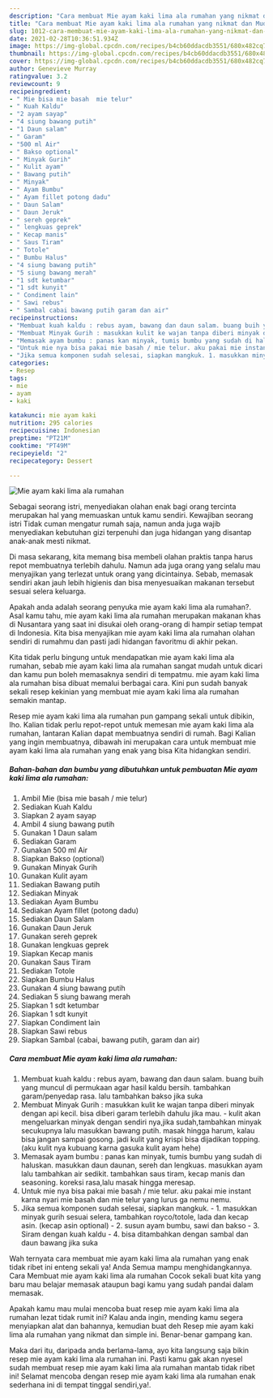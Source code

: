 ```yaml
---
description: "Cara membuat Mie ayam kaki lima ala rumahan yang nikmat dan Mudah Dibuat"
title: "Cara membuat Mie ayam kaki lima ala rumahan yang nikmat dan Mudah Dibuat"
slug: 1012-cara-membuat-mie-ayam-kaki-lima-ala-rumahan-yang-nikmat-dan-mudah-dibuat
date: 2021-02-28T10:36:51.934Z
image: https://img-global.cpcdn.com/recipes/b4cb60ddacdb3551/680x482cq70/mie-ayam-kaki-lima-ala-rumahan-foto-resep-utama.jpg
thumbnail: https://img-global.cpcdn.com/recipes/b4cb60ddacdb3551/680x482cq70/mie-ayam-kaki-lima-ala-rumahan-foto-resep-utama.jpg
cover: https://img-global.cpcdn.com/recipes/b4cb60ddacdb3551/680x482cq70/mie-ayam-kaki-lima-ala-rumahan-foto-resep-utama.jpg
author: Genevieve Murray
ratingvalue: 3.2
reviewcount: 9
recipeingredient:
- " Mie bisa mie basah  mie telur"
- " Kuah Kaldu"
- "2 ayam sayap"
- "4 siung bawang putih"
- "1 Daun salam"
- " Garam"
- "500 ml Air"
- " Bakso optional"
- " Minyak Gurih"
- " Kulit ayam"
- " Bawang putih"
- " Minyak"
- " Ayam Bumbu"
- " Ayam fillet potong dadu"
- " Daun Salam"
- " Daun Jeruk"
- " sereh geprek"
- " lengkuas geprek"
- " Kecap manis"
- " Saus Tiram"
- " Totole"
- " Bumbu Halus"
- "4 siung bawang putih"
- "5 siung bawang merah"
- "1 sdt ketumbar"
- "1 sdt kunyit"
- " Condiment lain"
- " Sawi rebus"
- " Sambal cabai bawang putih garam dan air"
recipeinstructions:
- "Membuat kuah kaldu : rebus ayam, bawang dan daun salam. buang buih yang muncul di permukaan agar hasil kaldu bersih. tambahkan garam/penyedap rasa. lalu tambahkan bakso jika suka"
- "Membuat Minyak Gurih : masukkan kulit ke wajan tanpa diberi minyak dengan api kecil. bisa diberi garam terlebih dahulu jika mau. kulit akan mengeluarkan minyak dengan sendiri nya,jika sudah,tambahkan minyak secukupnya lalu masukkan bawang putih. masak hingga harum, kalau bisa jangan sampai gosong. jadi kulit yang krispi bisa dijadikan topping. (aku kulit nya kubuang karna gasuka kulit ayam hehe)"
- "Memasak ayam bumbu : panas kan minyak, tumis bumbu yang sudah di haluskan. masukkan daun daunan, sereh dan lengkuas. masukkan ayam lalu tambahkan air sedikit. tambahkan saus tiram, kecap manis dan seasoning. koreksi rasa,lalu masak hingga meresap."
- "Untuk mie nya bisa pakai mie basah / mie telur. aku pakai mie instant karna nyari mie basah dan mie telur yang lurus ga nemu nemu."
- "Jika semua komponen sudah selesai, siapkan mangkuk. 1. masukkan minyak gurih sesuai selera, tambahkan royco/totole, lada dan kecap asin. (kecap asin optional) 2. susun ayam bumbu, sawi dan bakso 3. Siram dengan kuah kaldu 4. bisa ditambahkan dengan sambal dan daun bawang jika suka"
categories:
- Resep
tags:
- mie
- ayam
- kaki

katakunci: mie ayam kaki 
nutrition: 295 calories
recipecuisine: Indonesian
preptime: "PT21M"
cooktime: "PT49M"
recipeyield: "2"
recipecategory: Dessert

---
```



![Mie ayam kaki lima ala rumahan](https://img-global.cpcdn.com/recipes/b4cb60ddacdb3551/680x482cq70/mie-ayam-kaki-lima-ala-rumahan-foto-resep-utama.jpg)

Sebagai seorang istri, menyediakan olahan enak bagi orang tercinta merupakan hal yang memuaskan untuk kamu sendiri. Kewajiban seorang istri Tidak cuman mengatur rumah saja, namun anda juga wajib menyediakan kebutuhan gizi terpenuhi dan juga hidangan yang disantap anak-anak mesti nikmat.

Di masa  sekarang, kita memang bisa membeli olahan praktis tanpa harus repot membuatnya terlebih dahulu. Namun ada juga orang yang selalu mau menyajikan yang terlezat untuk orang yang dicintainya. Sebab, memasak sendiri akan jauh lebih higienis dan bisa menyesuaikan makanan tersebut sesuai selera keluarga. 



Apakah anda adalah seorang penyuka mie ayam kaki lima ala rumahan?. Asal kamu tahu, mie ayam kaki lima ala rumahan merupakan makanan khas di Nusantara yang saat ini disukai oleh orang-orang di hampir setiap tempat di Indonesia. Kita bisa menyajikan mie ayam kaki lima ala rumahan olahan sendiri di rumahmu dan pasti jadi hidangan favoritmu di akhir pekan.

Kita tidak perlu bingung untuk mendapatkan mie ayam kaki lima ala rumahan, sebab mie ayam kaki lima ala rumahan sangat mudah untuk dicari dan kamu pun boleh memasaknya sendiri di tempatmu. mie ayam kaki lima ala rumahan bisa dibuat memalui berbagai cara. Kini pun sudah banyak sekali resep kekinian yang membuat mie ayam kaki lima ala rumahan semakin mantap.

Resep mie ayam kaki lima ala rumahan pun gampang sekali untuk dibikin, lho. Kalian tidak perlu repot-repot untuk memesan mie ayam kaki lima ala rumahan, lantaran Kalian dapat membuatnya sendiri di rumah. Bagi Kalian yang ingin membuatnya, dibawah ini merupakan cara untuk membuat mie ayam kaki lima ala rumahan yang enak yang bisa Kita hidangkan sendiri.

<!--inarticleads1-->

##### Bahan-bahan dan bumbu yang dibutuhkan untuk pembuatan Mie ayam kaki lima ala rumahan:

1. Ambil  Mie (bisa mie basah / mie telur)
1. Sediakan  Kuah Kaldu
1. Siapkan 2 ayam sayap
1. Ambil 4 siung bawang putih
1. Gunakan 1 Daun salam
1. Sediakan  Garam
1. Gunakan 500 ml Air
1. Siapkan  Bakso (optional)
1. Gunakan  Minyak Gurih
1. Gunakan  Kulit ayam
1. Sediakan  Bawang putih
1. Sediakan  Minyak
1. Sediakan  Ayam Bumbu
1. Sediakan  Ayam fillet (potong dadu)
1. Sediakan  Daun Salam
1. Gunakan  Daun Jeruk
1. Gunakan  sereh geprek
1. Gunakan  lengkuas geprek
1. Siapkan  Kecap manis
1. Gunakan  Saus Tiram
1. Sediakan  Totole
1. Siapkan  Bumbu Halus
1. Gunakan 4 siung bawang putih
1. Sediakan 5 siung bawang merah
1. Siapkan 1 sdt ketumbar
1. Siapkan 1 sdt kunyit
1. Siapkan  Condiment lain
1. Siapkan  Sawi rebus
1. Siapkan  Sambal (cabai, bawang putih, garam dan air)




<!--inarticleads2-->

##### Cara membuat Mie ayam kaki lima ala rumahan:

1. Membuat kuah kaldu : rebus ayam, bawang dan daun salam. buang buih yang muncul di permukaan agar hasil kaldu bersih. tambahkan garam/penyedap rasa. lalu tambahkan bakso jika suka
1. Membuat Minyak Gurih : masukkan kulit ke wajan tanpa diberi minyak dengan api kecil. bisa diberi garam terlebih dahulu jika mau. - kulit akan mengeluarkan minyak dengan sendiri nya,jika sudah,tambahkan minyak secukupnya lalu masukkan bawang putih. masak hingga harum, kalau bisa jangan sampai gosong. jadi kulit yang krispi bisa dijadikan topping. (aku kulit nya kubuang karna gasuka kulit ayam hehe)
1. Memasak ayam bumbu : panas kan minyak, tumis bumbu yang sudah di haluskan. masukkan daun daunan, sereh dan lengkuas. masukkan ayam lalu tambahkan air sedikit. tambahkan saus tiram, kecap manis dan seasoning. koreksi rasa,lalu masak hingga meresap.
1. Untuk mie nya bisa pakai mie basah / mie telur. aku pakai mie instant karna nyari mie basah dan mie telur yang lurus ga nemu nemu.
1. Jika semua komponen sudah selesai, siapkan mangkuk. - 1. masukkan minyak gurih sesuai selera, tambahkan royco/totole, lada dan kecap asin. (kecap asin optional) - 2. susun ayam bumbu, sawi dan bakso - 3. Siram dengan kuah kaldu - 4. bisa ditambahkan dengan sambal dan daun bawang jika suka




Wah ternyata cara membuat mie ayam kaki lima ala rumahan yang enak tidak ribet ini enteng sekali ya! Anda Semua mampu menghidangkannya. Cara Membuat mie ayam kaki lima ala rumahan Cocok sekali buat kita yang baru mau belajar memasak ataupun bagi kamu yang sudah pandai dalam memasak.

Apakah kamu mau mulai mencoba buat resep mie ayam kaki lima ala rumahan lezat tidak rumit ini? Kalau anda ingin, mending kamu segera menyiapkan alat dan bahannya, kemudian buat deh Resep mie ayam kaki lima ala rumahan yang nikmat dan simple ini. Benar-benar gampang kan. 

Maka dari itu, daripada anda berlama-lama, ayo kita langsung saja bikin resep mie ayam kaki lima ala rumahan ini. Pasti kamu gak akan nyesel sudah membuat resep mie ayam kaki lima ala rumahan mantab tidak ribet ini! Selamat mencoba dengan resep mie ayam kaki lima ala rumahan enak sederhana ini di tempat tinggal sendiri,ya!.

